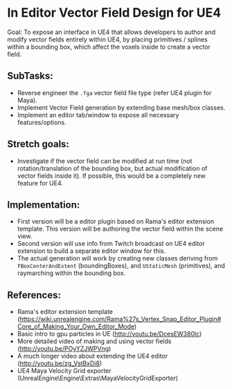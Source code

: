 In Editor Vector Field Design for UE4
=====================================

Goal: To expose an interface in UE4 that allows developers to author and modify vector fields entirely within UE4, by placing primitives / splines within a bounding box, which affect the voxels inside to create a vector field.

SubTasks:
---------

* Reverse engineer the `.fga` vector field file type (refer UE4 plugin for Maya).
* Implement Vector Field generation by extending base mesh/box classes.
* Implement an editor tab/window to expose all necessary features/options.

Stretch goals:
--------------

* Investigate if the vector field can be modified at run time (not rotation/translation of the bounding box, but actual modification of vector fields inside it). If possible, this would be a completely new feature for UE4.


Implementation:
---------------

* First version will be a editor plugin based on Rama's editor extension template. This version will be authoring the vector field within the scene view.
* Second version will use info from Twitch broadcast on UE4 editor extension to build a separate editor window for this.
* The actual generation will work by creating new classes deriving from `FBoxCenterAndExtent` (boundingBoxes), and `UStaticMesh` (primitives), and raymarching within the bounding box.


References:
-----------

* Rama's editor extension template (https://wiki.unrealengine.com/Rama%27s_Vertex_Snap_Editor_Plugin#Core_of_Making_Your_Own_Editor_Mode)
* Basic intro to gpu particles in UE (http://youtu.be/DcesEW380lc)
* More detailed video of making and using vector fields (http://youtu.be/POyYZJWPVng)
* A much longer video about extending the UE4 editor (http://youtu.be/zg_VstBxDi8)
* UE4 Maya Velocity Grid exporter (UnrealEngine\Engine\Extras\MayaVelocityGridExporter\)
